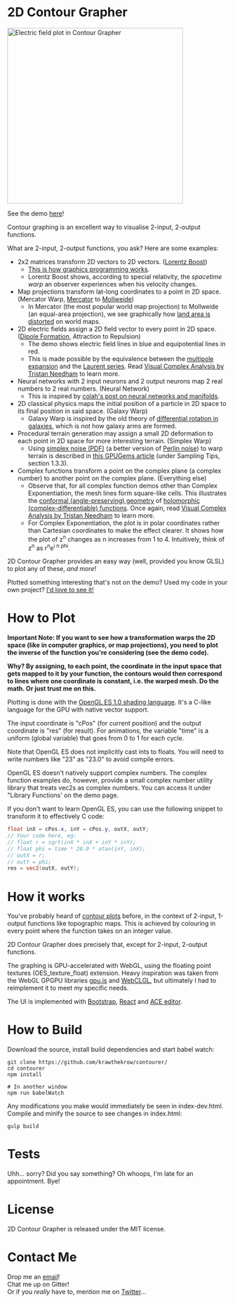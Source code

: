 # 2D Contour Grapher
<img src="https://krawthekrow.github.io/contourer/electric_field_demo.png" alt="Electric field plot in Contour Grapher" width="400" />

See the demo [here](https://krawthekrow.github.io/contourer/)!

Contour graphing is an excellent way to visualise 2-input, 2-output functions.

What are 2-input, 2-output functions, you ask? Here are some examples:
- 2x2 matrices transform 2D vectors to 2D vectors. ([Lorentz Boost](https://en.wikipedia.org/wiki/Lorentz_transformation#Coordinate_transformation))
    - [This is how graphics programming works](https://open.gl/transformations).
    - Lorentz Boost shows, according to special relativity, the _spacetime warp_ an observer experiences when his velocity changes.
- Map projections transform lat-long coordinates to a point in 2D space. (Mercator Warp, [Mercator](https://en.wikipedia.org/wiki/Mercator_projection) to [Mollweide](https://en.wikipedia.org/wiki/Mollweide_projection))
    - In Mercator (the most popular world map projection) to Mollweide (an equal-area projection), we see graphically how [land area is distorted](http://www.progonos.com/furuti/MapProj/Dither/CartProp/AreaPres/areaPres.html) on world maps.
- 2D electric fields assign a 2D field vector to every point in 2D space. ([Dipole Formation](https://www.miniphysics.com/uy1-electric-dipole.html), Attraction to Repulsion)
    - The demo shows electric field lines in blue and equipotential lines in red.
    - This is made possible by the equivalence between the [multipole expansion](https://en.wikipedia.org/wiki/Multipole_expansion) and the [Laurent series](https://en.wikipedia.org/wiki/Laurent_series). Read [Visual Complex Analysis by Tristan Needham](https://www.amazon.com/Visual-Complex-Analysis-Tristan-Needham/dp/0198534469) to learn more.
- Neural networks with 2 input neurons and 2 output neurons map 2 real numbers to 2 real numbers. (Neural Network)
    - This is inspired by [colah's post on neural networks and manifolds](http://colah.github.io/posts/2014-03-NN-Manifolds-Topology/).
- 2D classical physics maps the initial position of a particle in 2D space to its final position in said space. (Galaxy Warp)
    - Galaxy Warp is inspired by the old theory of [differential rotation in galaxies](https://en.wikipedia.org/wiki/Density_wave_theory#Galactic_spiral_arms), which is _not_ how galaxy arms are formed.
- Procedural terrain generation may assign a small 2D deformation to each point in 2D space for more interesting terrain. (Simplex Warp)
    - Using [simplex noise (PDF)](http://webstaff.itn.liu.se/~stegu/simplexnoise/simplexnoise.pdf) (a better version of [Perlin noise](http://flafla2.github.io/2014/08/09/perlinnoise.html)) to warp terrain is described in [this GPUGems article](http://http.developer.nvidia.com/GPUGems3/gpugems3_ch01.html) (under Sampling Tips, section 1.3.3).
- Complex functions transform a point on the complex plane (a complex number) to another point on the complex plane. (Everything else)
    - Observe that, for all complex function demos other than Complex Exponentiation, the mesh lines form square-like cells. This illustrates the [conformal (angle-preserving) geometry](https://en.wikipedia.org/wiki/Conformal_map) of [holomorphic (complex-differentiable) functions](https://en.wikipedia.org/wiki/Holomorphic_function). Once again, read [Visual Complex Analysis by Tristan Needham](https://www.amazon.com/Visual-Complex-Analysis-Tristan-Needham/dp/0198534469) to learn more.
    - For Complex Exponentiation, the plot is in polar coordinates rather than Cartesian coordinates to make the effect clearer. It shows how the plot of z<sup>n</sup> changes as n increases from 1 to 4. Intuitively, think of z<sup>n</sup> as r<sup>n</sup>e<sup>i n phi</sup>.

2D Contour Grapher provides an easy way (well, provided you know GLSL) to plot any of these, _and more_!

Plotted something interesting that's not on the demo? Used my code in your own project? [I'd love to see it!](#contact-me)

# How to Plot
**Important Note: If you want to see how a transformation warps the 2D space (like in computer graphics, or map projections), you need to plot the inverse of the function you're considering (see the demo code).**

**Why? By assigning, to each point, the coordinate in the input space that gets mapped to it by your function, the contours would then correspond to lines where one coordinate is constant, i.e. the warped mesh. Do the math. Or just trust me on this.**

Plotting is done with the [OpenGL ES 1.0 shading language](https://www.khronos.org/files/webgl/webgl-reference-card-1_0.pdf). It's a C-like language for the GPU with native vector support.

The input coordinate is "cPos" (for current position) and the output coordinate is "res" (for result). For animations, the variable "time" is a uniform (global variable) that goes from 0 to 1 for each cycle.

Note that OpenGL ES does not implicitly cast ints to floats. You will need to write numbers like "23" as "23.0" to avoid compile errors.

OpenGL ES doesn't natively support complex numbers. The complex function examples do, however, provide a small complex number utility library that treats vec2s as complex numbers. You can access it under "Library Functions' on the demo page.

If you don't want to learn OpenGL ES, you can use the following snippet to transform it to effectively C code:

```glsl
float inX = cPos.x, inY = cPos.y, outX, outY;
// Your code here, eg:
// float r = sqrt(inX * inX + inY * inY);
// float phi = time * 20.0 * atan(inY, inX);
// outX = r;
// outY = phi;
res = vec2(outX, outY);
```

# How it works
You've probably heard of [contour plots](https://en.wikipedia.org/wiki/Contour_line) before, in the context of 2-input, 1-output functions like topographic maps. This is achieved by colouring in every point where the function takes on an integer value.

2D Contour Grapher does precisely that, except for 2-input, 2-output functions.

The graphing is GPU-accelerated with WebGL, using the floating point textures (OES\_texture\_float) extension. Heavy inspiration was taken from the WebGL GPGPU libraries [gpu.js](https://github.com/gpujs/gpu.js) and [WebCLGL](https://github.com/stormcolor/webclgl), but ultimately I had to reimplement it to meet my specific needs.

The UI is implemented with [Bootstrap](http://getbootstrap.com/), [React](https://facebook.github.io/react/) and [ACE editor](https://ace.c9.io/).

# How to Build
Download the source, install build dependencies and start babel watch:

```
git clone https://github.com/krawthekrow/contourer/
cd contourer
npm install

# In another window
npm run babelWatch
```

Any modifications you make would immediately be seen in index-dev.html. Compile and minify the source to see changes in index.html:

```
gulp build
```

# Tests
Uhh... sorry? Did you say something? Oh whoops, I'm late for an appointment. Bye!

# License
2D Contour Grapher is released under the MIT license.

# Contact Me

Drop me an [email](https://github.com/krawthekrow)!  
Chat me up on Gitter!  
Or if you *really* have to, mention me on [Twitter](https://twitter.com/krawthekrow)...
